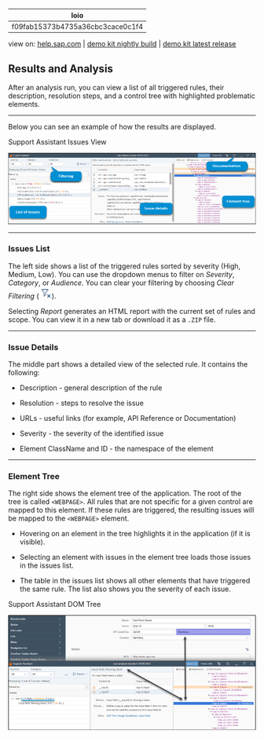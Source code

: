 | loio |
| -----|
| f09fab15373b4735a36cbc3cace0c1f4 |

<div id="loio">

view on: [help.sap.com](https://help.sap.com/viewer/DRAFT/3237636b137e43519a20ad5513c49ccb/latest/en-US/f09fab15373b4735a36cbc3cace0c1f4.html) | [demo kit nightly build](https://openui5nightly.hana.ondemand.com/#/topic/f09fab15373b4735a36cbc3cace0c1f4) | [demo kit latest release](https://openui5.hana.ondemand.com/#/topic/f09fab15373b4735a36cbc3cace0c1f4)</div>
<!-- loiof09fab15373b4735a36cbc3cace0c1f4 -->

## Results and Analysis

After an analysis run, you can view a list of all triggered rules, their description, resolution steps, and a control tree with highlighted problematic elements.

***

Below you can see an example of how the results are displayed.

   
  
Support Assistant Issues View<a name="loiof09fab15373b4735a36cbc3cace0c1f4__fig_j14_3k1_k1b"/>

 ![](loio78c90c54cda34b0091c96424bba7a55e_HiRes.png "Support Assistant Issues View") 

***

### Issues List

The left side shows a list of the triggered rules sorted by severity \(High, Medium, Low\). You can use the dropdown menus to filter on *Severity*, *Category*, or *Audience*. You can clear your filtering by choosing *Clear Filtering* \(![](loio4a0cf3bc3f7244549cf95901077aa6ae_HiRes.png)\).

Selecting *Report* generates an HTML report with the current set of rules and scope. You can view it in a new tab or download it as a `.ZIP` file.

***

### Issue Details

The middle part shows a detailed view of the selected rule. It contains the following:

-   Description - general description of the rule

-   Resolution - steps to resolve the issue

-   URLs - useful links \(for example, API Reference or Documentation\)

-   Severity - the severity of the identified issue

-   Element ClassName and ID - the namespace of the element


***

### Element Tree

The right side shows the element tree of the application. The root of the tree is called `<WEBPAGE>`. All rules that are not specific for a given control are mapped to this element. If these rules are triggered, the resulting issues will be mapped to the `<WEBPAGE>` element.

-   Hovering on an element in the tree highlights it in the application \(if it is visible\).

-   Selecting an element with issues in the element tree loads those issues in the issues list.

-   The table in the issues list shows all other elements that have triggered the same rule. The list also shows you the severity of each issue.


   
  
Support Assistant DOM Tree<a name="loiof09fab15373b4735a36cbc3cace0c1f4__fig_dhm_lk1_k1b"/>

 ![](loio4c280d1c4c5f40359f72f5f7ec22b982_HiRes.png "Support Assistant DOM Tree") 

